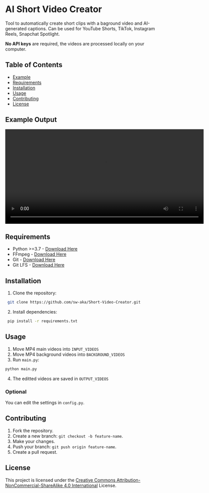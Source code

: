 # AI Short Video Creator
Tool to automatically create short clips with a baground video and AI-generated captions.
Can be used for YouTube Shorts, TikTok, Instagram Reels, Snapchat Spotlight.

**No API keys** are required, the videos are processed locally on your computer.


## Table of Contents
- [Example](#example-output)
- [Requirements](#requirements)
- [Installation](#installation)
- [Usage](#usage)
- [Contributing](#contributing)
- [License](#license)

## Example Output
<video width="630" height="300" src="https://github.com/user-attachments/assets/f9e787e9-8de8-48da-9303-956cd58a45f0.mp4" title="Example Output"></video>

## Requirements
- Python >=3.7 - [Download Here](https://www.python.org/downloads)
- FFmpeg - [Download Here](https://ffmpeg.org/download.html)
- Git - [Download Here](https://git-scm.com/downloads)
- Git LFS - [Download Here](https://docs.github.com/en/repositories/working-with-files/managing-large-files/installing-git-large-file-storage)


## Installation
1. Clone the repository:
```bash
 git clone https://github.com/sw-aka/Short-Video-Creator.git
```

2. Install dependencies:
```bash
 pip install -r requirements.txt
 ```

## Usage
1. Move MP4 main videos into ```INPUT_VIDEOS```
2. Move MP4 background videos into ```BACKGROUND_VIDEOS```
3. Run ```main.py```:
 ```bash
 python main.py
 ```
4. The editted videos are saved in ```OUTPUT_VIDEOS```

### Optional
You can edit the settings in ```config.py```.


## Contributing
1. Fork the repository.
2. Create a new branch: `git checkout -b feature-name`.
3. Make your changes.
4. Push your branch: `git push origin feature-name`.
5. Create a pull request.


## License
This project is licensed under the [Creative Commons Attribution-NonCommercial-ShareAlike 4.0 International](LICENSE.md) License.
